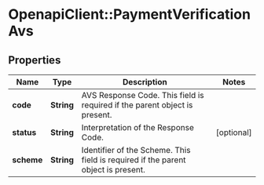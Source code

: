 # OpenapiClient::PaymentVerificationAvs

## Properties
Name | Type | Description | Notes
------------ | ------------- | ------------- | -------------
**code** | **String** | AVS Response Code. This field is required if the parent object is present. | 
**status** | **String** | Interpretation of the Response Code. | [optional] 
**scheme** | **String** | Identifier of the Scheme. This field is required if the parent object is present. | 


